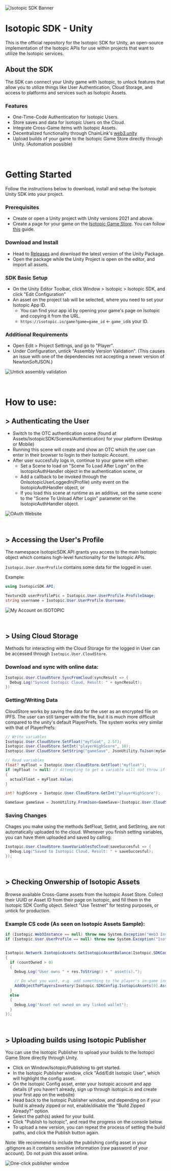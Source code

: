 ![Isotopic SDK Banner](https://isotopic.io/wp-content/uploads/2024/03/isotopic-sdk-banner-2-e1711116426133-1024x353.png)
# Isotopic SDK - Unity
This is the official repository for the Isotopic SDK for Unity, an open-source implementation of the Isotopic APIs for use within projects that want to utilize the Isotopic services.

## About the SDK
The SDK can connect your Unity game with Isotopic, to unlock features that allow you to utilize things like User Authentication, Cloud Storage, and access to platforms and services such as Isotopic Assets.

### Features
- One-Time-Code Authentication for Isotopic Users.
- Store saves and data for Isotopic Users on the Cloud.
- Integrate Cross-Game items with Isotopic Assets.
- Decentralized functionality through ChainLink's [web3.unity](https://github.com/chainSafe/web3.unity)
- Upload builds of your game to the Isotopic Game Store directly through Unity. (Automation possible)

&nbsp;
&nbsp;
&nbsp;

# Getting Started
Follow the instructions below to download, install and setup the Isotopic Unity SDK into your project.

### Prerequisites
- Create or open a Unity project with Unity versions 2021 and above.
- Create a page for your game on the [Isotopic Game Store](https://isotopic.io/game-store). You can follow [this](https://medium.com/@isotopic.io/publishing-on-isotopic-558f9c4c6532) guide.

### Download and Install
- Head to [Releases](https://github.com/IsotopicIO/isotopic-sdk-unity/releases/) and download the latest version of the Unity Package.
- Open the package while the Unity Project is open on the editor, and import all assets.

### SDK Basic Setup
- On the Unity Editor Toolbar, click Window > Isotopic > Isotopic SDK, and click "Edit Configuration"
- An asset on the project tab will be selected, where you need to set your Isotopic App ID.
  - You can find your app id by opening your game's page on Isotopic and copying it from the URL.
  - ``https://isotopic.io/game?game=game_id`` <- ``game_id``is your ID.

### Additional Requirements
- Open Edit > Project Settings, and go to "Player".
- Under Configuration, untick "Assembly Version Validation". (This causes an issue with one of the dependencies not accepting a newer version of NewtonSoftJSON.)

![Untick assembly validation](https://dapp.isotopic.io/media/sdk/unity-assembly-validation.png)

&nbsp;
&nbsp;
&nbsp;

# How to use:

## > Authenticating the User
- Switch to the OTC authentication scene (found at Assets/IsotopicSDK/Scenes/Authentication) for your platform (Desktop or Mobile)
- Running this scene will create and show an OTC which the user can enter in their browser to login to their Isotopic Account.
- After user succesfully logs in, continue to your game with either:
  - Set a Scene to load on "Scene To Load After Login" on the IsotopicAuthHandler object in the authentication scene, or
  - Add a callback to be invoked through the OnIsotopicUserLoggedIn(Profile) unity event on the IsotopicAuthHandler object, or
  - If you load this scene at runtime as an additive, set the same scene to the "Scene To Unload After Login" parameter on the IsotopicAuthHandler object.

![OAuth Website](https://isotopic.io/wp-content/uploads/2024/03/isotopic-oauth-screenshot-1024x431.jpg)

&nbsp;
&nbsp;
 
## > Accessing the User's Profile
The namespace IsotopicSDK.API grants you access to the main Isotopic object which contains high-level functionality for the Isotopic APIs.

``Isotopic.User.UserProfile`` contains some data for the logged in user.

Example:
```cs
using IsotopicSDK.API;

Texture2D userProfilePic = Isotopic.User.UserProfile.ProfileImage;
string username = Isotopic.User.UserProfile.Username;
```

![My Account on ISOTOPIC](https://dapp.isotopic.io/media/myaccount-isotopic.jpg)

&nbsp;
&nbsp;

## > Using Cloud Storage
Methods for interacting with the Cloud Storage for the logged in User can be accessed through ``Isotopic.User.CloudStore``.

### Download and sync with online data:
```cs
Isotopic.User.CloudStore.SyncFromCloud(syncResult => {
  Debug.Log("Synced Isotopic Cloud, Result: " + syncResult);
})
```

### Getting/Writing Data
CloudStore works by saving the data for the user as an encrypted file on IPFS. The user can still tamper with the file, but it is much more difficult compared to the unity's default PlayerPrefs.
The system works very similar with that of PlayerPrefs:

```cs
// Write variables
Isotopic.User.CloudStore.SetFloat("myfloat", 2.5f);
Isotopic.User.CloudStore.SetInt("playerHighScore", 10);
Isotopic.User.CloudStore.SetString("gameSave", JsonUtility.ToJson(mySaveObject)); // Can save objects by converting them to JSON and setting them as strings.

// Read variables
float? myFloat = Isotopic.User.CloudStore.GetFloat("myfloat");
if (myFloat != null) // Attempting to get a variable will not throw if it does not exist, but instead return null.
{
  actualFloat = myFloat.Value;
}

int? highScore = Isotopic.User.CloudStore.GetInt("playerHighScore");

GameSave gameSave = JsonUtility.FromJson<GameSave>(Isotopic.User.CloudStore.GetString("gameSave"));
```

### Saving Changes
Chages you make using the methods SetFloat, SetInt, and SetString, are not automatically uploaded to the cloud.
Whenever you finish setting variables, you can have them uploaded and saved by calling:

```cs
Isotopic.User.CloudStore.SaveVariablesToCloud(saveSuccesful => {
  Debug.Log("Saved to Isotopic Cloud, Result: " + saveSuccesful);
});
```

&nbsp;
&nbsp;

## > Checking Onwership of Isotopic Assets
Browse available Cross-Game assets from the Isotopic Asset Store. Collect their UUID or Asset ID from their page on Isotopic, and fill them in the Isotopic SDK Config object. 
Select "Use Testnet" for testing purposes, or untick for production.

### Example CS code (As seen on Isotopic Assets Sample):
```cs
if (Isotopic.Web3Instance == null) throw new System.Exception("Web3 Instance Uninitialized. If you are getting this error you are probably trying to perform some action that requires the Isotopic web3 Instance, but have not intialized it yet.");
if (Isotopic.User.UserProfile == null) throw new System.Exception("Isotopic User not logged in. If you are getting this error it probably means you need to first login the user via Isotopic OAuth.");


Isotopic.Network.IsotopicAssets.GetIsotopicAssetBalance(Isotopic.SDKConfig.IsotopicAssets[0], countOwned =>
{
  if (countOwned > 0)
  {
    Debug.Log("User owns " + res.ToString() + " asset(s).");

    // Do what you want, e.g. add something to the player's in-game inventory
    AddObjectToPlayersInvetory(Isotopic.SDKConfig.IsotopicAssets[0].AssetPrefab);
  }
  else
  {
    Debug.Log("Asset not owned on any linked wallet");
  }
});
```

&nbsp;
&nbsp;

## > Uploading builds using Isotopic Publisher
You can use the Isotopic Publisher to upload your builds to the Isotopci Game Store directly through Unity.

- Click on Window/Isotopic/Publishing to get started.
- In the Isotopic Publisher window, click "Add/Edit Isotopic User", which will highlight the config asset.
- On the Isotopic Config asset, enter your Isotopic account and app details (if you haven't already, sign up through isotopic.io and create your first app on the website)
- Head back to the Isotopic Publisher window, and depending on if your build is already zipped or not, enable/disable the "Build Zipped Already?" option.
- Select the path(s) asked for your build. 
- Click "Publish to Isotopic", and read the progress on the console below.
- To upload a new version, you can repeat the process of setting the build paths, and click the Publish button again.

Note: We recommend to include the publishing config asset in your .gitignore as it contains sensitive information (raw password of your account). 
Do not push this asset online.

![One-click publisher window](https://isotopic.io/wp-content/uploads/2023/06/Isotopic-One-Click-Publishing-Through-Unity-1024x567.jpg)
